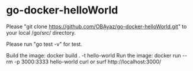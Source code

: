 # go-docker-helloWorld

Please "git clone https://github.com/OBAyaz/go-docker-helloWorld.git" to your local /go/src/ directory.

Please run "go test -v" for test.

Build the image:  docker build . -t hello-world
Run the image:    docker run --rm -p 3000:3333 hello-world
curl or surf http://localhost:3000/
